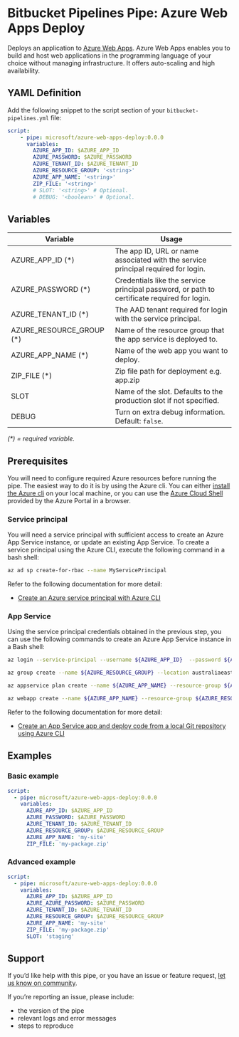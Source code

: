 # Bitbucket Pipelines Pipe: Azure Web Apps Deploy

Deploys an application to [Azure Web Apps](https://azure.microsoft.com/en-gb/services/app-service/web). Azure Web Apps enables you to build and host web applications in the programming language of your choice without managing infrastructure. It offers auto-scaling and high availability.

## YAML Definition

Add the following snippet to the script section of your `bitbucket-pipelines.yml` file:

```yaml
script:
    - pipe: microsoft/azure-web-apps-deploy:0.0.0
      variables:
        AZURE_APP_ID: $AZURE_APP_ID
        AZURE_PASSWORD: $AZURE_PASSWORD
        AZURE_TENANT_ID: $AZURE_TENANT_ID
        AZURE_RESOURCE_GROUP: '<string>'
        AZURE_APP_NAME: '<string>'
        ZIP_FILE: '<string>'
        # SLOT: '<string>' # Optional.
        # DEBUG: '<boolean>' # Optional.
```

## Variables

| Variable              | Usage                                                       |
| ------------------------ | ----------------------------------------------------------- |
| AZURE_APP_ID (*)         | The app ID, URL or name associated with the service principal required for login. |
| AZURE_PASSWORD (*)       | Credentials like the service principal password, or path to certificate required for login. |
| AZURE_TENANT_ID  (*)     | The AAD tenant required for login with the service principal. |
| AZURE_RESOURCE_GROUP (*) | Name of the resource group that the app service is deployed to.  |
| AZURE_APP_NAME (*)       | Name of the web app you want to deploy. |
| ZIP_FILE (*)             | Zip file path for deployment e.g. app.zip |
| SLOT                     | Name of the slot. Defaults to the production slot if not specified. |
| DEBUG                    | Turn on extra debug information. Default: `false`. |

_(*) = required variable._

## Prerequisites

You will need to configure required Azure resources before running the pipe. The easiest way to do it is by using the Azure cli. You can either [install the Azure cli](https://docs.microsoft.com/en-us/cli/azure/install-azure-cli?view=azure-cli-latest) on your local machine, or you can use the [Azure Cloud Shell](https://docs.microsoft.com/en-us/azure/cloud-shell/overview) provided by the Azure Portal in a browser.

### Service principal

You will need a service principal with sufficient access to create an Azure App Service instance, or update an existing App Service. To create a service principal using the Azure CLI, execute the following command in a bash shell:

```sh
az ad sp create-for-rbac --name MyServicePrincipal
```

Refer to the following documentation for more detail:

* [Create an Azure service principal with Azure CLI](https://docs.microsoft.com/en-us/cli/azure/create-an-azure-service-principal-azure-cli)

### App Service

Using the service principal credentials obtained in the previous step, you can use the following commands to create an Azure App Service instance in a Bash shell:

```bash
az login --service-principal --username ${AZURE_APP_ID}  --password ${AZURE_PASSWORD} --tenant ${AZURE_TENANT_ID}

az group create --name ${AZURE_RESOURCE_GROUP} --location australiaeast

az appservice plan create --name ${AZURE_APP_NAME} --resource-group ${AZURE_RESOURCE_GROUP} --sku FREE

az webapp create --name ${AZURE_APP_NAME} --resource-group ${AZURE_RESOURCE_GROUP} --plan $AZURE_APP_NAME
```

Refer to the following documentation for more detail:

* [Create an App Service app and deploy code from a local Git repository using Azure CLI](https://docs.microsoft.com/en-us/azure/app-service/scripts/cli-deploy-local-git)

## Examples

### Basic example

```yaml
script:
  - pipe: microsoft/azure-web-apps-deploy:0.0.0
    variables:
      AZURE_APP_ID: $AZURE_APP_ID
      AZURE_PASSWORD: $AZURE_PASSWORD
      AZURE_TENANT_ID: $AZURE_TENANT_ID
      AZURE_RESOURCE_GROUP: $AZURE_RESOURCE_GROUP
      AZURE_APP_NAME: 'my-site'
      ZIP_FILE: 'my-package.zip'
```

### Advanced example

```yaml
script:
  - pipe: microsoft/azure-web-apps-deploy:0.0.0
    variables:
      AZURE_APP_ID: $AZURE_APP_ID
      AZURE_AZURE_PASSWORD: $AZURE_PASSWORD
      AZURE_TENANT_ID: $AZURE_TENANT_ID
      AZURE_RESOURCE_GROUP: $AZURE_RESOURCE_GROUP
      AZURE_APP_NAME: 'my-site'
      ZIP_FILE: 'my-package.zip'
      SLOT: 'staging'
```

## Support

If you’d like help with this pipe, or you have an issue or feature request, [let us know on community][community].

If you’re reporting an issue, please include:

* the version of the pipe
* relevant logs and error messages
* steps to reproduce

[community]: https://community.atlassian.com/t5/forums/postpage/choose-node/true/interaction-style/qanda?add-tags=bitbucket-pipelines,pipes,azure
